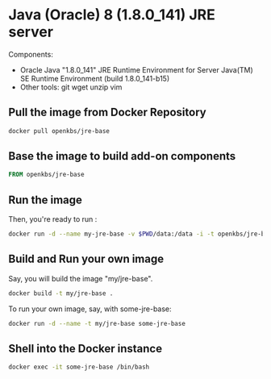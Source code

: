 # Java (Oracle) 8 (1.8.0_141) JRE server 


Components:

* Oracle Java "1.8.0_141" JRE Runtime Environment for Server
  Java(TM) SE Runtime Environment (build 1.8.0_141-b15)
* Other tools: git wget unzip vim

## Pull the image from Docker Repository

```bash
docker pull openkbs/jre-base
```

## Base the image to build add-on components

```Dockerfile
FROM openkbs/jre-base
```

## Run the image

Then, you're ready to run :

```bash
docker run -d --name my-jre-base -v $PWD/data:/data -i -t openkbs/jre-base
```

## Build and Run your own image

Say, you will build the image "my/jre-base".

```bash
docker build -t my/jre-base .
```

To run your own image, say, with some-jre-base:

```bash
docker run -d --name -t my/jre-base some-jre-base
```

## Shell into the Docker instance
```bash
docker exec -it some-jre-base /bin/bash
```

```

